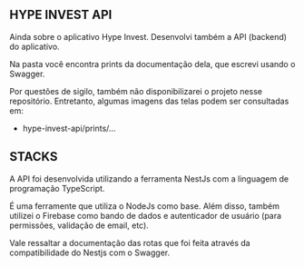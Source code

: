 ## HYPE INVEST API

Ainda sobre o aplicativo Hype Invest. Desenvolvi também a API (backend) do aplicativo. 

Na pasta você encontra prints da documentação dela, que escrevi usando o Swagger. 

Por questões de sigilo, também não disponibilizarei o projeto nesse repositório. Entretanto, algumas imagens das telas podem ser consultadas
em: 
- hype-invest-api/prints/...

## STACKS

A API foi desenvolvida utilizando a ferramenta NestJs com a linguagem de programação TypeScript. 

É uma ferramente que utiliza o NodeJs como base. Além disso, também utilizei o Firebase como bando de dados e
autenticador de usuário (para permissões, validação de email, etc).

Vale ressaltar a documentação das rotas que foi feita através da compatibilidade do Nestjs com o Swagger.